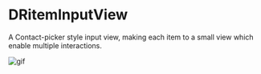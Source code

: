 # DRitemInputView
A Contact-picker style input view, making each item to a small view which enable multiple interactions.


![gif](https://cloud.githubusercontent.com/assets/8768646/14769310/e8812276-0a88-11e6-98b8-2c0837378db4.gif)

